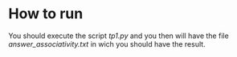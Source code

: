 # How to run

You should execute the script *tp1.py* and you then will have the file *answer_associativity.txt* in wich you should have the result.
